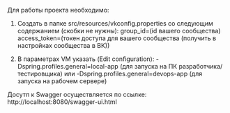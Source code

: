 Для работы проекта необходимо:

1. Создать в папке src/resources/vkconfig.properties со следующим содержанием (скобки не нужны):
group_id=(id вашего сообщества)
access_token=(токен доступа для вашего сообщества (получить в настройках сообщества в ВК))

2. В параметрах VM указать (Edit configuration):
-Dspring.profiles.general=local-app (для запуска на ПК разработчика/тестировщика)
или
-Dspring.profiles.general=devops-app (для запуска на рабочем сервере)

Досутп к Swagger осуществляется по ссылке:
http://localhost:8080/swagger-ui.html